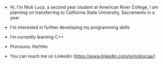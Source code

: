 - Hi, I’m Nick Luca, a second year student at American River College, I am planning on transferring to California State University, Sacramento in a year
- I'm interested in further developing my programming skills
- I’m currently learning C++
- Pronouns: He/Him
- You can reach me on Linkedin (https://www.linkedin.com/in/ncklucaa/)

  <!---
  <!---- 💞️ I’m looking to collaborate on ...
  <!---- 📫 How to reach me ...
  <!---- ⚡ Fun fact: ...--->
  <!------>

<!---
ncklucaa/ncklucaa is a ✨ special ✨ repository because its `README.md` (this file) appears on your GitHub profile.
You can click the Preview link to take a look at your changes.
--->

